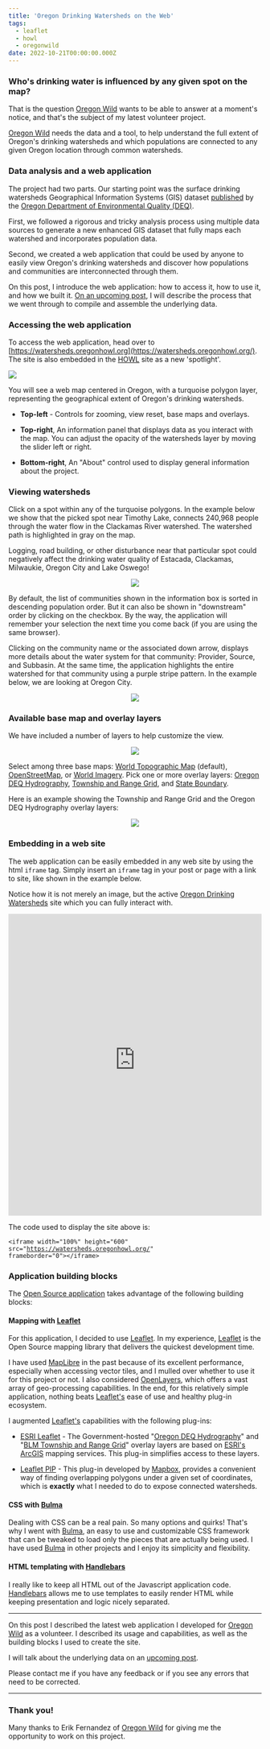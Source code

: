 ```yaml
---
title: 'Oregon Drinking Watersheds on the Web'
tags:
  - leaflet
  - howl
  - oregonwild
date: 2022-10-21T00:00:00.000Z
---
```

### Who's drinking water is influenced by any given spot on the map?

That is the question [Oregon Wild](https://oregonwild.org/) wants to be able to answer at a moment's notice, and that's the subject of my latest volunteer project.

[Oregon Wild](https://oregonwild.org/) needs the data and a tool, to help understand the full extent of Oregon's drinking watersheds and which populations are connected to any given Oregon location through common watersheds.

<!--more-->

### Data analysis and a web application

The project had two parts. Our starting point was the surface drinking watersheds Geographical Information Systems (GIS) dataset [published](https://www.oregon.gov/deq/wq/programs/pages/dwp-maps.aspx) by the [Oregon Department of Environmental Quality (DEQ)](https://www.oregon.gov/deq/pages/index.aspx).

First, we followed a rigorous and tricky analysis process using multiple data sources to generate a new enhanced GIS dataset that fully
maps each watershed and incorporates population data.

Second, we created a web application that could be used by anyone to easily view Oregon's drinking watersheds and discover how populations and communities are interconnected through them.

On this post, I introduce the web application: how to access it, how to use it, and how we built it. [On an upcoming post](/post/2022-11-03-oregon-watersheds-data/), I will describe the process that we went through to compile and assemble the underlying data.

### Accessing the web application

To access the web application, head over to [https://watersheds.oregonhowl.org](https://watersheds.oregonhowl.org/). The site is also embedded in the [HOWL](https://oregonhowl.org/) site as a new 'spotlight'.

<a align="center" href="https://watersheds.oregonhowl.org/">
	<img src="/images/uploads/oregon-watersheds.jpg"/>
</a>

You will see a web map centered in Oregon, with a turquoise polygon layer, representing the geographical extent of Oregon's drinking watersheds.

* **Top-left** - Controls for zooming, view reset, base maps and overlays.

* **Top-right**, An information panel that displays data as you interact with the map. You can adjust the opacity of the watersheds layer by moving the slider left or right.

* **Bottom-right**, An "About" control used to display general information about the project.

### Viewing watersheds

Click on a spot within any of the turquoise polygons. In the example below we show that the picked spot near Timothy Lake, connects 240,968 people through the water flow in the Clackamas River watershed. The watershed path is highlighted in gray on the map.

Logging, road building, or other disturbance near that particular spot could negatively affect the drinking water quality of Estacada, Clackamas, Milwaukie, Oregon City and Lake Oswego!

<p align="center">
	<img src="/images/uploads/oregon-watersheds-spot.jpg"/>
</p>

By default, the list of communities shown in the information box is sorted in descending population order. But it can also be shown in "downstream" order by clicking on the checkbox. By the way, the application will remember your selection the next time you come back (if you are using the same browser).

Clicking on the community name or the associated down arrow, displays more details about the water system for that community: Provider, Source, and Subbasin. At the same time, the application highlights the entire watershed for that community using a purple stripe pattern. In the example below, we are looking at Oregon City.

<p align="center">
	<img src="/images/uploads/oregon-watersheds-detail.jpg"/>
</p>

### Available base map and overlay layers

We have included a number of layers to help customize the view.

<p align="center">
	<img src="/images/uploads/oregon-watersheds-layers.jpg"/>
</p>

Select among three base maps: [World Topographic Map](http://www.arcgis.com/home/item.html?id=30e5fe3149c34df1ba922e6f5bbf808f) (default), [OpenStreetMap](https://www.openstreetmap.org/about), or [World Imagery](http://www.arcgis.com/home/item.html?id=10df2279f9684e4a9f6a7f08febac2a9). Pick one or more overlay layers: [Oregon DEQ Hydrography](https://arcgis.deq.state.or.us/arcgis/rest/services/WQ/DEQ_Streams/MapServer/0), [Township and Range Grid](https://en.wikipedia.org/wiki/Public_Land_Survey_System), and [State Boundary](https://en.wikipedia.org/wiki/Oregon).


Here is an example showing the Township and Range Grid and the Oregon DEQ Hydrography overlay layers:
<p align="center">
	<img src="/images/uploads/oregon-watersheds-overlays.jpg"/>
</p>

### Embedding in a web site

The web application can be easily embedded in any web site by using the html `iframe` tag. Simply insert an `iframe` tag in your post or page with a link to site, like shown in the example below.

Notice how it is not merely an image, but the active [Oregon Drinking Watersheds](https://watersheds.oregonhowl.org/) site which you can fully interact with.

<iframe width="100%" height="600" src="https://watersheds.oregonhowl.org/" frameborder="0"></iframe>

The code used to display the site above is:

<code style="font-size: 12px;">&lt;iframe width="100%" height="600" src=&quot;https://watersheds.oregonhowl.org/&quot; frameborder="0"&gt;&lt;/iframe&gt;</code>

### Application building blocks

The [Open Source application](https://github.com/jimmyangel/watersheds) takes advantage of the following building blocks:

#### Mapping with [Leaflet](https://leafletjs.com/)

For this application, I decided to use [Leaflet](https://leafletjs.com/). In my experience, [Leaflet](https://leafletjs.com/) is the Open Source mapping library that delivers the quickest development time.

I have used [MapLibre](https://maplibre.org/) in the past because of its excellent performance, especially when accessing vector tiles, and I mulled over whether to use it for this project or not. I also considered [OpenLayers](https://openlayers.org/), which offers a vast array of geo-processing capabilities. In the end, for this relatively simple application, nothing beats [Leaflet's](https://leafletjs.com/) ease of use and healthy plug-in ecosystem.

I augmented [Leaflet's](https://leafletjs.com/) capabilities with the following plug-ins:

* [ESRI Leaflet](https://developers.arcgis.com/esri-leaflet/) - The Government-hosted "[Oregon DEQ Hydrography](https://arcgis.deq.state.or.us/arcgis/rest/services/WQ/DEQ_Streams/MapServer/0)" and "[BLM Township and Range Grid](https://gis.blm.gov/arcgis/rest/services/Cadastral/BLM_Natl_PLSS_CadNSDI/MapServer/1)" overlay layers are based on [ESRI's ArcGIS](https://www.esri.com/en-us/arcgis/about-arcgis/overview) mapping services. This plug-in simplifies access to these layers.

* [Leaflet PIP](https://github.com/mapbox/leaflet-pip) - This plug-in developed by [Mapbox](https://www.mapbox.com/), provides a convenient way of finding overlapping polygons under a given set of coordinates, which is **exactly** what I needed to do to expose connected watersheds.

#### CSS with [Bulma](https://bulma.io/)

Dealing with CSS can be a real pain. So many options and quirks! That's why I went with [Bulma](https://bulma.io/), an easy to use and customizable CSS framework that can be tweaked to load only the pieces that are actually being used. I have used [Bulma](https://bulma.io/) in other projects and I enjoy its simplicity and flexibility.

#### HTML templating with [Handlebars](https://handlebarsjs.com/)

I really like to keep all HTML out of the Javascript application code. [Handlebars](https://handlebarsjs.com/) allows me to use templates to easily render HTML while keeping presentation and logic nicely separated.

---

On this post I described the latest web application I developed for [Oregon Wild](https://oregonwild.org/) as a volunteer. I described its usage and capabilities, as well as the building blocks I used to create the site.

I will talk about the underlying data on an [upcoming post](/post/2022-11-03-oregon-watersheds-data/).

Please contact me if you have any feedback or if you see any errors that need to be corrected.

---

### Thank you!

Many thanks to Erik Fernandez of [Oregon Wild](https://oregonwild.org/) for giving me the opportunity to work on this project.
